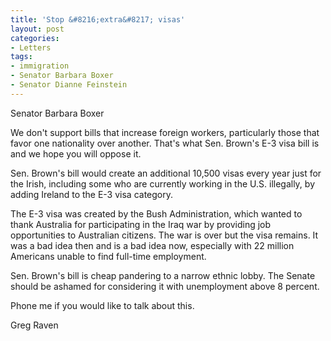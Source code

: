 ```yaml
---
title: 'Stop &#8216;extra&#8217; visas'
layout: post
categories:
- Letters
tags:
- immigration
- Senator Barbara Boxer
- Senator Dianne Feinstein
---
```


Senator Barbara Boxer

We don't support bills that increase foreign workers, particularly those that favor one nationality over another. That's what Sen. Brown's E-3 visa bill is and we hope you will oppose it.

Sen. Brown's bill would create an additional 10,500 visas every year just for the Irish, including some who are currently working in the U.S. illegally, by adding Ireland to the E-3 visa category.

The E-3 visa was created by the Bush Administration, which wanted to thank Australia for participating in the Iraq war by providing job opportunities to Australian citizens. The war is over but the visa remains. It was a bad idea then and is a bad idea now, especially with 22 million Americans unable to find full-time employment.

Sen. Brown's bill is cheap pandering to a narrow ethnic lobby. The Senate should be ashamed for considering it with unemployment above 8 percent.

Phone me if you would like to talk about this.

Greg Raven